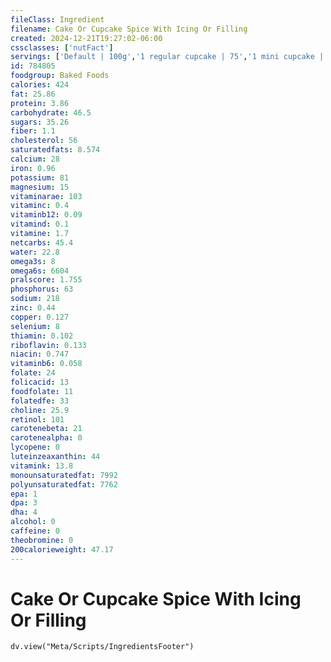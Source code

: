```yaml
---
fileClass: Ingredient
filename: Cake Or Cupcake Spice With Icing Or Filling
created: 2024-12-21T19:27:02-06:00
cssclasses: ['nutFact']
servings: ['Default | 100g','1 regular cupcake | 75','1 mini cupcake | 25','1 2-layer cake (8" or 9" dia, 4" high) | 1311','1 1-layer cake (8" or 9" dia, 2" high) | 656','1 piece (1/12 of 2-layer, 8" or 9" dia) | 109','1 piece (1/10 of 1-layer, 8" or 9" dia) | 66','1 cubic inch | 7']
id: 784805
foodgroup: Baked Foods
calories: 424
fat: 25.86
protein: 3.86
carbohydrate: 46.5
sugars: 35.26
fiber: 1.1
cholesterol: 56
saturatedfats: 8.574
calcium: 28
iron: 0.96
potassium: 81
magnesium: 15
vitaminarae: 103
vitaminc: 0.4
vitaminb12: 0.09
vitamind: 0.1
vitamine: 1.7
netcarbs: 45.4
water: 22.8
omega3s: 8
omega6s: 6604
pralscore: 1.755
phosphorus: 63
sodium: 218
zinc: 0.44
copper: 0.127
selenium: 8
thiamin: 0.102
riboflavin: 0.133
niacin: 0.747
vitaminb6: 0.058
folate: 24
folicacid: 13
foodfolate: 11
folatedfe: 33
choline: 25.9
retinol: 101
carotenebeta: 21
carotenealpha: 0
lycopene: 0
luteinzeaxanthin: 44
vitamink: 13.8
monounsaturatedfat: 7992
polyunsaturatedfat: 7762
epa: 1
dpa: 3
dha: 4
alcohol: 0
caffeine: 0
theobromine: 0
200calorieweight: 47.17
---
```


# Cake Or Cupcake Spice With Icing Or Filling

```dataviewjs
dv.view("Meta/Scripts/IngredientsFooter")
```